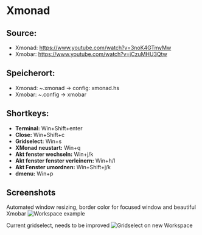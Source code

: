 # Xmonad

## Source:
- Xmonad: https://www.youtube.com/watch?v=3noK4GTmyMw
- Xmobar: https://www.youtube.com/watch?v=jCzuMHU3Qtw

## Speicherort:
- Xmonad: ~.xmonad -> config: xmonad.hs
- Xmobar: ~.config -> xmobar

## Shortkeys:
- **Terminal:**         Win+Shift+enter
- **Close:**           Win+Shift+c
- **Gridselect:**       Win+s
- **XMonad neustart:**  Win+q
- **Akt fenster wechseln:** Win+j/k
- **Akt fenster fenster verleinern:** Win+h/l
- **Akt Fenster umordnen:** Win+Shift+j/k
- **dmenu:** Win+p

## Screenshots
Automated window resizing, border color for focused window and beautiful Xmobar
![Workspace example](https://user-images.githubusercontent.com/98667492/208266926-90dcb446-f4ce-4046-a4e3-863f797471d8.png)

Current gridselect, needs to be improved
![Gridselect on new Workspace](https://user-images.githubusercontent.com/98667492/208266927-9ab59098-9b46-4878-a7bc-bc8957566080.png)
